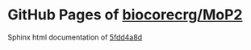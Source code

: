 GitHub Pages of [biocorecrg/MoP2](https://github.com/biocorecrg/MoP2.git)
===
Sphinx html documentation of [5fdd4a8d](https://github.com/biocorecrg/MoP2/tree/5fdd4a8d232fa16959f426a4df88b3fec343a8a1)
